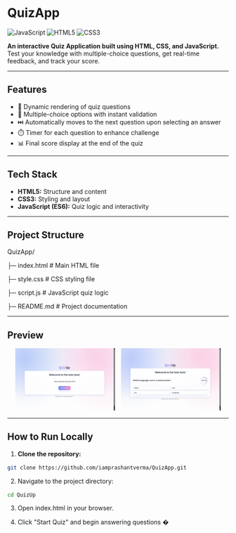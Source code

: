 # QuizApp

![JavaScript](https://img.shields.io/badge/JavaScript-ES6-yellow)
![HTML5](https://img.shields.io/badge/HTML5-orange)
![CSS3](https://img.shields.io/badge/CSS3-blue)

**An interactive Quiz Application built using HTML, CSS, and JavaScript.**  
Test your knowledge with multiple-choice questions, get real-time feedback, and track your score.

---

## Features
- 🎯 Dynamic rendering of quiz questions
- 🧩 Multiple-choice options with instant validation
- ⏭️ Automatically moves to the next question upon selecting an answer
- ⏱️ Timer for each question to enhance challenge
- 📊 Final score display at the end of the quiz



---

## Tech Stack
- **HTML5:** Structure and content  
- **CSS3:** Styling and layout  
- **JavaScript (ES6):** Quiz logic and interactivity  

---

## Project Structure
QuizApp/

├─ index.html # Main HTML file

├─ style.css # CSS styling file

├─ script.js # JavaScript quiz logic

├─ README.md # Project documentation

---

## Preview

<p align="center">
  <img src="./assets/quiz-result.png" alt="Quiz Start Screen" width="45%" style="margin-right:10px;">
  <img src="./assets/quiz-question.png" alt="Quiz Question Screen" width="45%">
</p>

---

## How to Run Locally
1. **Clone the repository:**
```bash
git clone https://github.com/iamprashantverma/QuizApp.git
```
2. Navigate to the project directory:
```bash
cd QuizUp
```
3. Open index.html in your browser.

4. Click "Start Quiz" and begin answering questions �
